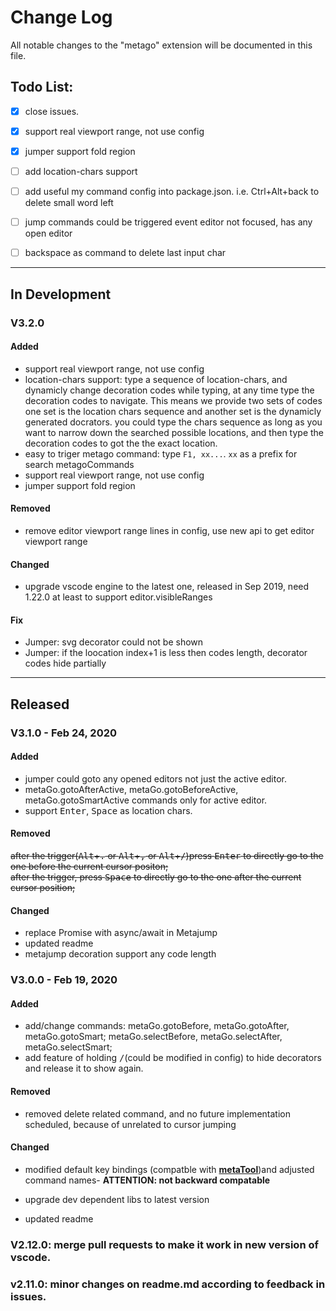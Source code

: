 # Change Log
All notable changes to the "metago" extension will be documented in this file.

## Todo List:
   - [x] close issues. 
   - [x] support real viewport range, not use config
   - [x] jumper support fold region
   - [ ] add location-chars support
   - [ ] add useful my command config into package.json. i.e. Ctrl+Alt+back to delete small word left
   - [ ] jump commands could be triggered event editor not focused, has any open editor
   - [ ] backspace as command to delete last input char


---     
## In Development
### V3.2.0
#### Added
* support real viewport range, not use config
* location-chars support: type a sequence of location-chars, and dynamicly change decoration codes while typing, at any time type the decoration codes to navigate. This means we provide two sets of codes one set is the location chars sequence and another set is the dynamicly generated docrators. you could type the chars sequence as long as you want to narrow down the searched possible locations, and then type the decoration codes to got the the exact location.
* easy to triger metago command: type `F1, xx...`. `xx` as a prefix for search metagoCommands
* support real viewport range, not use config
* jumper support fold region
#### Removed
* remove editor viewport range lines in config, use new api to get editor viewport range
#### Changed
   - upgrade vscode engine to the latest one, released in Sep 2019, need 1.22.0 at least to support editor.visibleRanges
#### Fix
   - Jumper: svg decorator could not be shown
   - Jumper: if the loocation index+1 is less then codes length, decorator codes hide partially
---

## Released
### V3.1.0 - Feb 24, 2020
#### Added
* jumper could goto any opened editors not just the active editor.
* metaGo.gotoAfterActive, metaGo.gotoBeforeActive, metaGo.gotoSmartActive commands only for active editor.
* support <kbd>Enter</kbd>, <kbd>Space</kbd> as location chars.
#### Removed
~~after the trigger(<kbd>Alt</kbd>+<kbd>.</kbd> or <kbd>Alt</kbd>+<kbd>,</kbd> or  <kbd>Alt</kbd>+<kbd>\/</kbd>)press <kbd>Enter</kbd> to directly go to the one before the current cursor positon;~~    
~~after the trigger, press <kbd>Space</kbd> to directly go to the one after the current cursor position;~~
#### Changed
* replace Promise with async/await in Metajump
* updated readme
* metajump decoration support any code length

### V3.0.0 - Feb 19, 2020
#### Added
* add/change commands: metaGo.gotoBefore, metaGo.gotoAfter, metaGo.gotoSmart; metaGo.selectBefore, metaGo.selectAfter, metaGo.selectSmart; 
* add feature of holding <kbd>/</kbd>(could be modified in config) to hide decorators and release it to show again.
#### Removed
* removed delete related command, and no future implementation scheduled, because of unrelated to cursor jumping

#### Changed
* modified default key bindings (compatble with [**metaTool**](https://github.com/metatool/metatool))and adjusted command names- **ATTENTION: not backward compatable**
- upgrade dev dependent libs to latest version
* updated readme



### V2.12.0: merge  pull requests to make it work in new version of vscode.
### v2.11.0: minor changes on readme.md according to feedback in issues.
